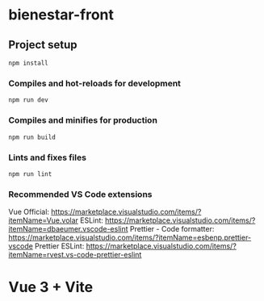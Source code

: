 # bienestar-front

## Project setup

```
npm install
```

### Compiles and hot-reloads for development

```
npm run dev
```

### Compiles and minifies for production

```
npm run build
```

### Lints and fixes files

```
npm run lint
```

###  Recommended VS Code extensions
  
Vue Official: https://marketplace.visualstudio.com/items/?itemName=Vue.volar
ESLint: https://marketplace.visualstudio.com/items/?itemName=dbaeumer.vscode-eslint
Prettier - Code formatter: https://marketplace.visualstudio.com/items/?itemName=esbenp.prettier-vscode
Prettier ESLint: https://marketplace.visualstudio.com/items/?itemName=rvest.vs-code-prettier-eslint

# Vue 3 + Vite
